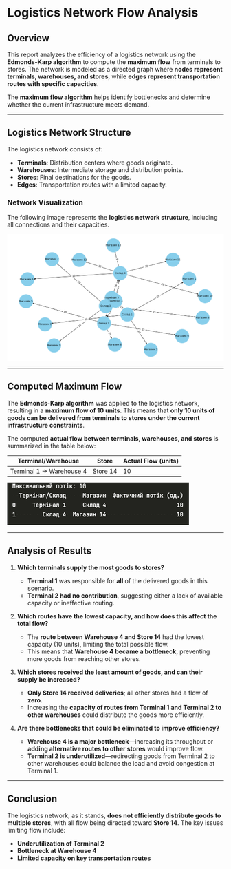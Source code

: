 # Logistics Network Flow Analysis

## Overview

This report analyzes the efficiency of a logistics network using the **Edmonds-Karp algorithm** to compute the **maximum flow** from terminals to stores. The network is modeled as a directed graph where **nodes represent terminals, warehouses, and stores**, while **edges represent transportation routes with specific capacities**.

The **maximum flow algorithm** helps identify bottlenecks and determine whether the current infrastructure meets demand.

---

## Logistics Network Structure

The logistics network consists of:
- **Terminals**: Distribution centers where goods originate.
- **Warehouses**: Intermediate storage and distribution points.
- **Stores**: Final destinations for the goods.
- **Edges**: Transportation routes with a limited capacity.

### Network Visualization

The following image represents the **logistics network structure**, including all connections and their capacities.

![Logistics Network](result.png)

---

## Computed Maximum Flow

The **Edmonds-Karp algorithm** was applied to the logistics network, resulting in a **maximum flow of 10 units**. This means that **only 10 units of goods can be delivered from terminals to stores under the current infrastructure constraints**.

The computed **actual flow between terminals, warehouses, and stores** is summarized in the table below:

| Terminal/Warehouse | Store | Actual Flow (units) |
|-------------------|-------|--------------------|
| Terminal 1 → Warehouse 4 | Store 14 | 10 |

![Flow Results](result_table.png)

---

## Analysis of Results

1. **Which terminals supply the most goods to stores?**  
   - **Terminal 1** was responsible for **all** of the delivered goods in this scenario.  
   - **Terminal 2 had no contribution**, suggesting either a lack of available capacity or ineffective routing.

2. **Which routes have the lowest capacity, and how does this affect the total flow?**  
   - The **route between Warehouse 4 and Store 14** had the lowest capacity (10 units), limiting the total possible flow.  
   - This means that **Warehouse 4 became a bottleneck**, preventing more goods from reaching other stores.

3. **Which stores received the least amount of goods, and can their supply be increased?**  
   - **Only Store 14 received deliveries**; all other stores had a flow of **zero**.  
   - Increasing the **capacity of routes from Terminal 1 and Terminal 2 to other warehouses** could distribute the goods more efficiently.

4. **Are there bottlenecks that could be eliminated to improve efficiency?**  
   - **Warehouse 4 is a major bottleneck**—increasing its throughput or **adding alternative routes to other stores** would improve flow.  
   - **Terminal 2 is underutilized**—redirecting goods from Terminal 2 to other warehouses could balance the load and avoid congestion at Terminal 1.

---

## Conclusion

The logistics network, as it stands, **does not efficiently distribute goods to multiple stores**, with all flow being directed toward **Store 14**. The key issues limiting flow include:
- **Underutilization of Terminal 2**
- **Bottleneck at Warehouse 4**
- **Limited capacity on key transportation routes**

